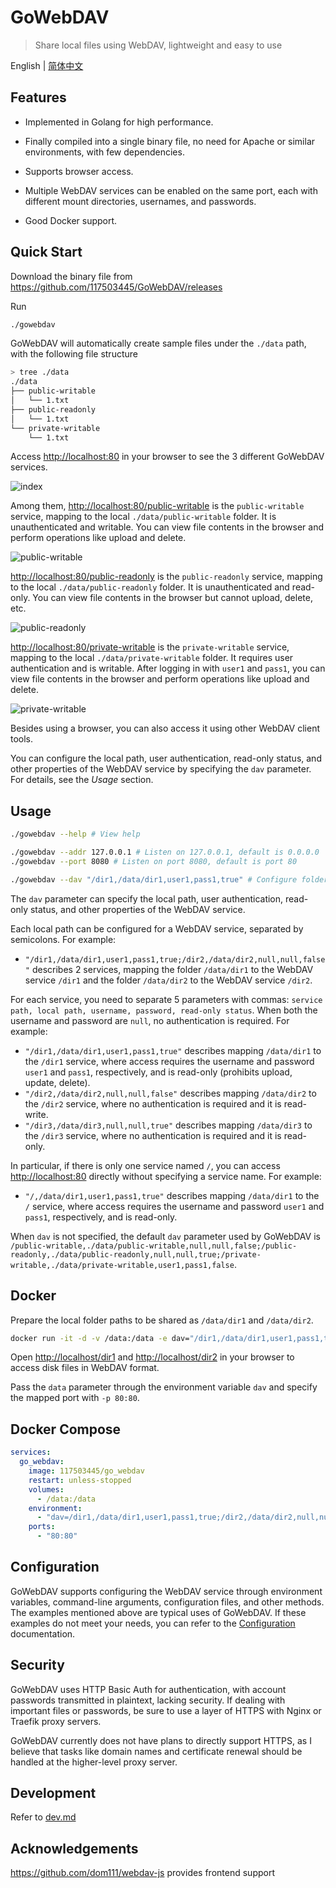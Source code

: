 # GoWebDAV

> Share local files using WebDAV, lightweight and easy to use

English | [简体中文](./README_zh_CN.md)

## Features

- Implemented in Golang for high performance.

- Finally compiled into a single binary file, no need for Apache or similar environments, with few dependencies.

- Supports browser access.

- Multiple WebDAV services can be enabled on the same port, each with different mount directories, usernames, and passwords.

- Good Docker support.

## Quick Start

Download the binary file from <https://github.com/117503445/GoWebDAV/releases>

Run

```sh
./gowebdav
```

GoWebDAV will automatically create sample files under the `./data` path, with the following file structure

```sh
> tree ./data
./data
├── public-writable
│   └── 1.txt
├── public-readonly
│   └── 1.txt
└── private-writable
    └── 1.txt
```

Access <http://localhost:80> in your browser to see the 3 different GoWebDAV services.

![index](./doc/index.png)

Among them, <http://localhost:80/public-writable> is the `public-writable` service, mapping to the local `./data/public-writable` folder. It is unauthenticated and writable. You can view file contents in the browser and perform operations like upload and delete.

![public-writable](./doc/public-writable.png)

<http://localhost:80/public-readonly> is the `public-readonly` service, mapping to the local `./data/public-readonly` folder. It is unauthenticated and read-only. You can view file contents in the browser but cannot upload, delete, etc.

![public-readonly](./doc/public-readonly.png)

<http://localhost:80/private-writable> is the `private-writable` service, mapping to the local `./data/private-writable` folder. It requires user authentication and is writable. After logging in with `user1` and `pass1`, you can view file contents in the browser and perform operations like upload and delete.

![private-writable](./doc/private-writable.png)

Besides using a browser, you can also access it using other WebDAV client tools.

You can configure the local path, user authentication, read-only status, and other properties of the WebDAV service by specifying the `dav` parameter. For details, see the *Usage* section.

## Usage

```sh
./gowebdav --help # View help

./gowebdav --addr 127.0.0.1 # Listen on 127.0.0.1, default is 0.0.0.0
./gowebdav --port 8080 # Listen on port 8080, default is port 80

./gowebdav --dav "/dir1,/data/dir1,user1,pass1,true" # Configure folder path and properties
```

The `dav` parameter can specify the local path, user authentication, read-only status, and other properties of the WebDAV service.

Each local path can be configured for a WebDAV service, separated by semicolons. For example:

- `"/dir1,/data/dir1,user1,pass1,true;/dir2,/data/dir2,null,null,false"` describes 2 services, mapping the folder `/data/dir1` to the WebDAV service `/dir1` and the folder `/data/dir2` to the WebDAV service `/dir2`.

For each service, you need to separate 5 parameters with commas: `service path, local path, username, password, read-only status`. When both the username and password are `null`, no authentication is required. For example:

- `"/dir1,/data/dir1,user1,pass1,true"` describes mapping `/data/dir1` to the `/dir1` service, where access requires the username and password `user1` and `pass1`, respectively, and is read-only (prohibits upload, update, delete).
- `"/dir2,/data/dir2,null,null,false"` describes mapping `/data/dir2` to the `/dir2` service, where no authentication is required and it is read-write.
- `"/dir3,/data/dir3,null,null,true"` describes mapping `/data/dir3` to the `/dir3` service, where no authentication is required and it is read-only.

In particular, if there is only one service named `/`, you can access <http://localhost:80> directly without specifying a service name. For example:

- `"/,/data/dir1,user1,pass1,true"` describes mapping `/data/dir1` to the `/` service, where access requires the username and password `user1` and `pass1`, respectively, and is read-only.

When `dav` is not specified, the default `dav` parameter used by GoWebDAV is `/public-writable,./data/public-writable,null,null,false;/public-readonly,./data/public-readonly,null,null,true;/private-writable,./data/private-writable,user1,pass1,false`.

## Docker

Prepare the local folder paths to be shared as `/data/dir1` and `/data/dir2`.

```sh
docker run -it -d -v /data:/data -e dav="/dir1,/data/dir1,user1,pass1,true;/dir2,/data/dir2,null,null,false" -p 80:80 --restart=unless-stopped 117503445/go_webdav
```

Open <http://localhost/dir1> and <http://localhost/dir2> in your browser to access disk files in WebDAV format.

Pass the `data` parameter through the environment variable `dav` and specify the mapped port with `-p 80:80`.

## Docker Compose

```yaml
services:
  go_webdav:
    image: 117503445/go_webdav
    restart: unless-stopped
    volumes:
      - /data:/data
    environment:
      - "dav=/dir1,/data/dir1,user1,pass1,true;/dir2,/data/dir2,null,null,false"
    ports:
      - "80:80"
```

## Configuration

GoWebDAV supports configuring the WebDAV service through environment variables, command-line arguments, configuration files, and other methods. The examples mentioned above are typical uses of GoWebDAV. If these examples do not meet your needs, you can refer to the [Configuration](./doc/config.md) documentation.

## Security

GoWebDAV uses HTTP Basic Auth for authentication, with account passwords transmitted in plaintext, lacking security. If dealing with important files or passwords, be sure to use a layer of HTTPS with Nginx or Traefik proxy servers.

GoWebDAV currently does not have plans to directly support HTTPS, as I believe that tasks like domain names and certificate renewal should be handled at the higher-level proxy server.

## Development

Refer to [dev.md](./doc/dev.md)

## Acknowledgements

<https://github.com/dom111/webdav-js> provides frontend support